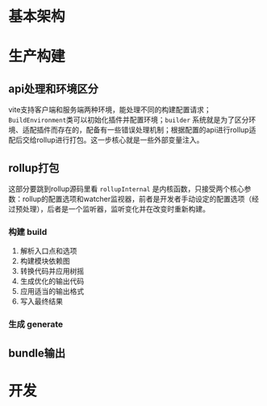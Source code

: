# 基本架构

# 生产构建
## api处理和环境区分
vite支持客户端和服务端两种环境，能处理不同的构建配置请求；`BuildEnvironment`类可以初始化插件并配置环境；`builder` 系统就是为了区分环境、适配插件而存在的，配备有一些错误处理机制；根据配置的api进行rollup适配后交给rollup进行打包。这一步核心就是一些外部变量注入。
## rollup打包
这部分要跳到rollup源码里看
`rollupInternal` 是内核函数，只接受两个核心参数：rollup的配置选项和watcher监视器，前者是开发者手动设定的配置选项（经过预处理），后者是一个监听器，监听变化并在改变时重新构建。
### 构建 build
1. 解析入口点和选项
2. 构建模块依赖图
3. 转换代码并应用树摇
4. 生成优化的输出代码
5. 应用适当的输出格式
6. 写入最终结果

### 生成 generate


## bundle输出


# 开发